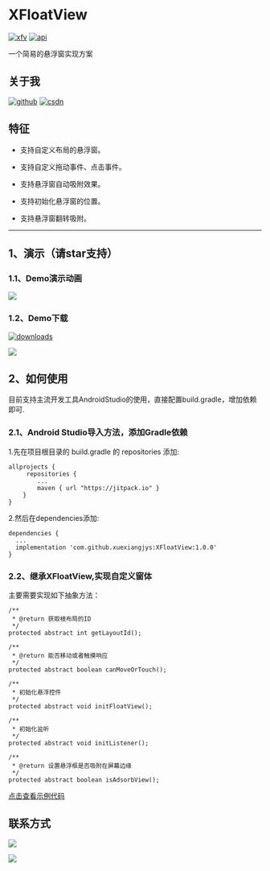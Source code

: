 # XFloatView
[![xfv][xfvsvg]][xfv]  [![api][apisvg]][api]

一个简易的悬浮窗实现方案

## 关于我

[![github](https://img.shields.io/badge/GitHub-xuexiangjys-blue.svg)](https://github.com/xuexiangjys)   [![csdn](https://img.shields.io/badge/CSDN-xuexiangjys-green.svg)](http://blog.csdn.net/xuexiangjys)

## 特征

* 支持自定义布局的悬浮窗。

* 支持自定义拖动事件、点击事件。

* 支持悬浮窗自动吸附效果。

* 支持初始化悬浮窗的位置。

* 支持悬浮窗翻转吸附。

--------

## 1、演示（请star支持）

### 1.1、Demo演示动画

![][demo-gif]

### 1.2、Demo下载

[![downloads][download-svg]][download-url]

![][download-img]

## 2、如何使用

目前支持主流开发工具AndroidStudio的使用，直接配置build.gradle，增加依赖即可.

### 2.1、Android Studio导入方法，添加Gradle依赖

1.先在项目根目录的 build.gradle 的 repositories 添加:

```
allprojects {
     repositories {
        ...
        maven { url "https://jitpack.io" }
    }
}
```

2.然后在dependencies添加:

```
dependencies {
  ...
  implementation 'com.github.xuexiangjys:XFloatView:1.0.0'
}
```

### 2.2、继承XFloatView,实现自定义窗体

主要需要实现如下抽象方法：

```
/**
 * @return 获取根布局的ID
 */
protected abstract int getLayoutId();

/**
 * @return 能否移动或者触摸响应
 */
protected abstract boolean canMoveOrTouch();

/**
 * 初始化悬浮控件
 */
protected abstract void initFloatView();

/**
 * 初始化监听
 */
protected abstract void initListener();

/**
 * @return 设置悬浮框是否吸附在屏幕边缘
 */
protected abstract boolean isAdsorbView();
```

[点击查看示例代码](https://github.com/xuexiangjys/XFloatView/tree/master/app/src/main/java/com/xuexiang/xfloatviewdemo/widget)


## 联系方式

[![](https://img.shields.io/badge/点击一键加入QQ交流群-602082750-blue.svg)](http://shang.qq.com/wpa/qunwpa?idkey=9922861ef85c19f1575aecea0e8680f60d9386080a97ed310c971ae074998887)

![](https://github.com/xuexiangjys/XPage/blob/master/img/qq_group.jpg)


[xfvsvg]: https://img.shields.io/badge/XFloatView-v1.0.0-brightgreen.svg
[xfv]: https://github.com/xuexiangjys/XFloatView
[apisvg]: https://img.shields.io/badge/API-14+-brightgreen.svg
[api]: https://android-arsenal.com/api?level=14


[demo-gif]: https://github.com/xuexiangjys/XFloatView/blob/master/img/demo.gif
[download-svg]: https://img.shields.io/badge/downloads-1.5M-blue.svg
[download-url]: https://github.com/xuexiangjys/XFloatView/blob/master/apk/xfloatview_demo_1.0.apk?raw=true
[download-img]: https://github.com/xuexiangjys/XFloatView/blob/master/img/download.png